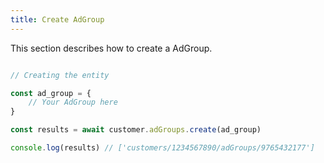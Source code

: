 ```yaml
---
title: Create AdGroup 
---
```


This section describes how to create a AdGroup.



```javascript

// Creating the entity

const ad_group = {
    // Your AdGroup here 
}

const results = await customer.adGroups.create(ad_group)

console.log(results) // ['customers/1234567890/adGroups/9765432177']

```